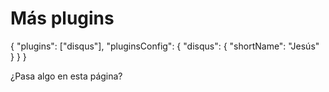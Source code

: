 # Más plugins

{
    "plugins": ["disqus"],
    "pluginsConfig": {
        "disqus": {
            "shortName": "Jesús"
        }
    }
}

¿Pasa algo en esta página?